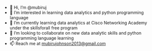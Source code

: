 - 👋 Hi, I’m @mubiruj
- 👀 I’m interested in learning data analytics and python programming language
- 🌱 I’m currently learning data analytics at Cisco Networking Academy under the skillsforall free program
- 💞️ I’m looking to collaborate on new data analytic skills and python programming language learning
- 📫 Reach me at mubirujohnson2013@gmail.com

<!---
mubiruj/mubiruj is a ✨ special ✨ repository because its `README.md` (this file) appears on your GitHub profile.
You can click the Preview link to take a look at your changes.
--->
